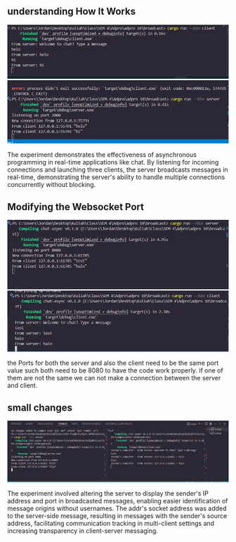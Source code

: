 

## understanding How It Works
![alt text](image.png) ![alt text](image-1.png)

The experiment demonstrates the effectiveness of asynchronous programming in real-time applications like chat. By listening for incoming connections and launching three clients, the server broadcasts messages in real-time, demonstrating the server's ability to handle multiple connections concurrently without blocking.




## Modifying the Websocket Port
![alt text](image-3.png)
![alt text](image-2.png)

the Ports for both the server and also the client need to be the same port value such both need to be 8080 to have the code work properly. if one of them are not the same we can not make a connection between the server and client.

## small changes
![alt text](image-4.png)

The experiment involved altering the server to display the sender's IP address and port in broadcasted messages, enabling easier identification of message origins without usernames. The addr's socket address was added to the server-side message, resulting in messages with the sender's source address, facilitating communication tracking in multi-client settings and increasing transparency in client-server messaging.
